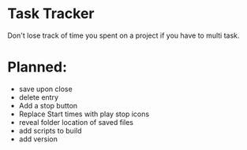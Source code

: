 # Task Tracker 

Don't lose track of time you spent on a project if you have to multi task.  

# Planned:
- save upon close
- delete entry
- Add a stop button
- Replace Start times with play stop icons
- reveal folder location of saved files
- add scripts to build
- add version